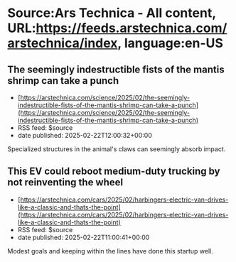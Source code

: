 # Source:Ars Technica - All content, URL:https://feeds.arstechnica.com/arstechnica/index, language:en-US

## The seemingly indestructible fists of the mantis shrimp can take a punch
 - [https://arstechnica.com/science/2025/02/the-seemingly-indestructible-fists-of-the-mantis-shrimp-can-take-a-punch](https://arstechnica.com/science/2025/02/the-seemingly-indestructible-fists-of-the-mantis-shrimp-can-take-a-punch)
 - RSS feed: $source
 - date published: 2025-02-22T12:00:32+00:00

Specialized structures in the animal's claws can seemingly absorb impact.

## This EV could reboot medium-duty trucking by not reinventing the wheel
 - [https://arstechnica.com/cars/2025/02/harbingers-electric-van-drives-like-a-classic-and-thats-the-point](https://arstechnica.com/cars/2025/02/harbingers-electric-van-drives-like-a-classic-and-thats-the-point)
 - RSS feed: $source
 - date published: 2025-02-22T11:00:41+00:00

Modest goals and keeping within the lines have done this startup well.

